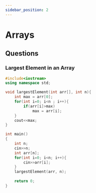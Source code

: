 ```yaml
---
sidebar_position: 2
---
```


# Arrays

## Questions

### Largest Element in an Array

```cpp title="C++"
#include<iostream>
using namespace std;

void largestElement(int arr[], int n){
    int max = arr[0];
    for(int i=0; i<n ; i++){
        if(arr[i]>max)
            max = arr[i];
    }
    cout<<max;
}

int main()
{
    int n;
    cin>>n;
    int arr[n];
    for(int i=0; i<n; i++){
        cin>>arr[i];
    }
    largestElement(arr, n);
    
    return 0;
}
```

